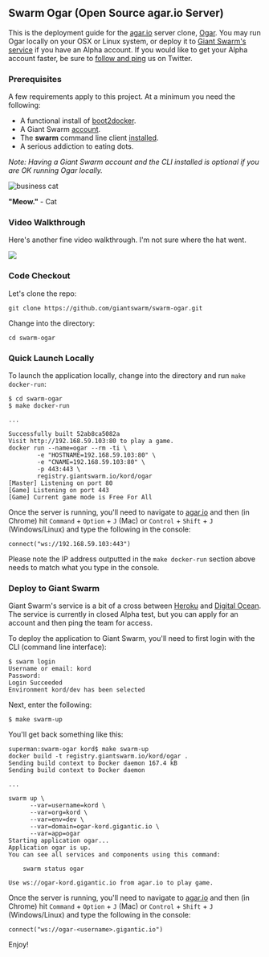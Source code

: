 ## Swarm Ogar (Open Source agar.io Server)
This is the deployment guide for the [agar.io](http://agar.io/) server clone, [Ogar](https://github.com/vram4/Ogar). You may run Ogar locally on your OSX or Linux system, or deploy it to [Giant Swarm's service](https://giantswarm.io/) if you have an Alpha account. If you would like to get your Alpha account faster, be sure to [follow and ping](https://twitter.com/giantswarm/) us on Twitter.

### Prerequisites
A few requirements apply to this project. At a minimum you need the following:

* A functional install of [boot2docker](https://github.com/kordless/boot2docker-ing).
* A Giant Swarm [account](https://giantswarm.io).
* The **swarm** command line client [installed](http://docs.giantswarm.io/reference/installation/). 
* A serious addiction to eating dots.

*Note: Having a Giant Swarm account and the CLI installed is optional if you are OK running Ogar locally.*

![business cat](https://github.com/giantswarm/swarm-ogar/blob/master/assets/meme.jpg)

**"Meow."** - Cat 

### Video Walkthrough

Here's another fine video walkthrough. I'm not sure where the hat went.

[![](https://raw.githubusercontent.com/giantswarm/swarm-ogar/master/assets/video.png)](https://vimeo.com/129065168)

### Code Checkout
Let's clone the repo:

    git clone https://github.com/giantswarm/swarm-ogar.git

Change into the directory:

	cd swarm-ogar
	
### Quick Launch Locally
To launch the application locally, change into the directory and run `make docker-run`:

```
$ cd swarm-ogar
$ make docker-run

...

Successfully built 52ab8ca5082a
Visit http://192.168.59.103:80 to play a game.
docker run --name=ogar --rm -ti \
		-e "HOSTNAME=192.168.59.103:80" \
		-e "CNAME=192.168.59.103:80" \
		-p 443:443 \
		registry.giantswarm.io/kord/ogar
[Master] Listening on port 80
[Game] Listening on port 443
[Game] Current game mode is Free For All
```

Once the server is running, you'll need to navigate to [agar.io](http://agar.io/) and then (in Chrome) hit `Command` + `Option` + `J` (Mac) or `Control` + `Shift` + `J` (Windows/Linux) and type the following in the console:

	connect("ws://192.168.59.103:443")

Please note the IP address outputted in the `make docker-run` section above needs to match what you type in the console.


### Deploy to Giant Swarm
Giant Swarm's service is a bit of a cross between [Heroku](https://heroku.com) and [Digital Ocean](https://digitalocean.com). The service is currently in closed Alpha test, but you can apply for an account and then ping the team for access.

To deploy the application to Giant Swarm, you'll need to first login with the CLI (command line interface):

```
$ swarm login
Username or email: kord
Password:
Login Succeeded
Environment kord/dev has been selected
```

Next, enter the following:

```
$ make swarm-up
```    

You'll get back something like this:

```
superman:swarm-ogar kord$ make swarm-up
docker build -t registry.giantswarm.io/kord/ogar .
Sending build context to Docker daemon 167.4 kB
Sending build context to Docker daemon

...

swarm up \
	  --var=username=kord \
	  --var=org=kord \
	  --var=env=dev \
	  --var=domain=ogar-kord.gigantic.io \
	  --var=app=ogar
Starting application ogar...
Application ogar is up.
You can see all services and components using this command:

    swarm status ogar

Use ws://ogar-kord.gigantic.io from agar.io to play game.
```

Once the server is running, you'll need to navigate to [agar.io](http://agar.io/) and then (in Chrome) hit `Command` + `Option` + `J` (Mac) or `Control` + `Shift` + `J` (Windows/Linux) and type the following in the console:

	connect("ws://ogar-<username>.gigantic.io")

Enjoy!

